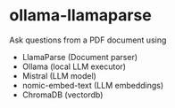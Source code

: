 # ollama-llamaparse

Ask questions from a PDF document using 
- LlamaParse (Document parser)
- Ollama (local LLM executor)
- Mistral (LLM model)
- nomic-embed-text (LLM embeddings)
- ChromaDB (vectordb)
